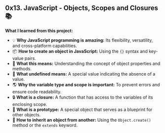 ## 0x13. JavaScript - Objects, Scopes and Closures 📚

**What I learned from this project:**

- 💡 **Why JavaScript programming is amazing:** Its flexibility, versatility, and cross-platform capabilities.
- 📦 **How to create an object in JavaScript:** Using the `{}` syntax and key-value pairs.
- 🤔 **What this means:** Understanding the concept of object properties and methods.
- 🚫 **What undefined means:** A special value indicating the absence of a value.
- 🌎 **Why the variable type and scope is important:** To prevent errors and ensure code readability.
- 🔒 **What is a closure:** A function that has access to the variables of its enclosing scope.
- 🔗 **What is a prototype:** A special object that serves as a blueprint for other objects.
- 🧬 **How to inherit an object from another:** Using the `Object.create()` method or the `extends` keyword.
